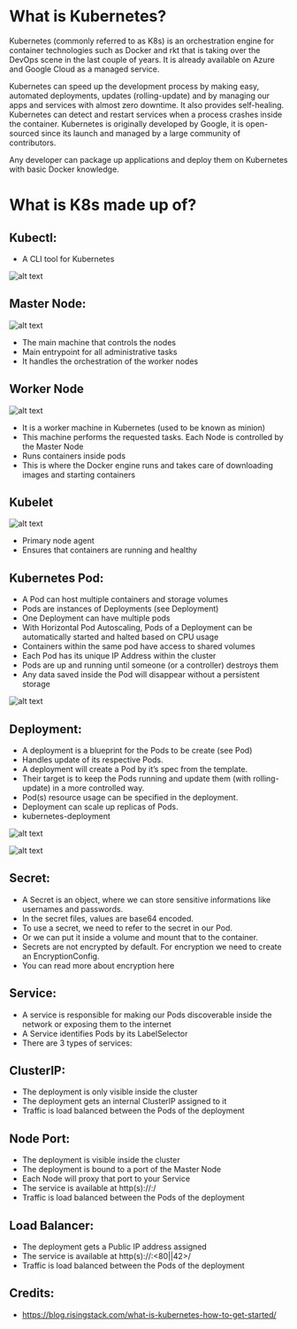 # What is Kubernetes?

Kubernetes (commonly referred to as K8s) is an orchestration engine for container technologies such as Docker and rkt that is taking over the DevOps scene in the last couple of years. It is already available on Azure and Google Cloud as a managed service.

Kubernetes can speed up the development process by making easy, automated deployments, updates (rolling-update) and by managing our apps and services with almost zero downtime. It also provides self-healing. Kubernetes can detect and restart services when a process crashes inside the container. Kubernetes is originally developed by Google, it is open-sourced since its launch and managed by a large community of contributors.

Any developer can package up applications and deploy them on Kubernetes with basic Docker knowledge.

# What is K8s made up of?

## Kubectl:

- A CLI tool for Kubernetes

![alt text](https://raw.githubusercontent.com/ajeetraina/kubernetes101/master/architecture/kubernetes-kubectl.png)



## Master Node:

![alt text](https://raw.githubusercontent.com/ajeetraina/kubernetes101/master/architecture/kubernetes-kubelet.png)

- The main machine that controls the nodes
- Main entrypoint for all administrative tasks
- It handles the orchestration of the worker nodes

## Worker Node

![alt text](https://raw.githubusercontent.com/ajeetraina/kubernetes101/master/architecture/kubernetes-worker-node.png)

- It is a worker machine in Kubernetes (used to be known as minion)
- This machine performs the requested tasks. Each Node is controlled by the Master Node
- Runs containers inside pods
- This is where the Docker engine runs and takes care of downloading images and starting containers

## Kubelet

![alt text](https://raw.githubusercontent.com/ajeetraina/kubernetes101/master/architecture/kubernetes-kubelet.png)

- Primary node agent
- Ensures that containers are running and healthy

## Kubernetes Pod:

- A Pod can host multiple containers and storage volumes
- Pods are instances of Deployments (see Deployment)
- One Deployment can have multiple pods
- With Horizontal Pod Autoscaling, Pods of a Deployment can be automatically started and halted based on CPU usage
- Containers within the same pod have access to shared volumes
- Each Pod has its unique IP Address within the cluster
- Pods are up and running until someone (or a controller) destroys them
- Any data saved inside the Pod will disappear without a persistent storage

![alt text](https://raw.githubusercontent.com/ajeetraina/kubernetes101/master/architecture/kubernetes-pod-new.png)


## Deployment:

- A deployment is a blueprint for the Pods to be create (see Pod)
- Handles update of its respective Pods.
- A deployment will create a Pod by it’s spec from the template.
- Their target is to keep the Pods running and update them (with rolling-update) in a more controlled way.
- Pod(s) resource usage can be specified in the deployment.
- Deployment can scale up replicas of Pods.
- kubernetes-deployment

![alt text](https://raw.githubusercontent.com/ajeetraina/kubernetes101/master/architecture/kubernetes-deployment%20(1).png)

![alt text](https://raw.githubusercontent.com/ajeetraina/kubernetes101/master/architecture/kubernetes-deployment%20(1).png)

## Secret:

- A Secret is an object, where we can store sensitive informations like usernames and passwords.
- In the secret files, values are base64 encoded.
- To use a secret, we need to refer to the secret in our Pod.
- Or we can put it inside a volume and mount that to the container.
- Secrets are not encrypted by default. For encryption we need to create an EncryptionConfig.
- You can read more about encryption here

## Service:

- A service is responsible for making our Pods discoverable inside the network or exposing them to the internet
- A Service identifies Pods by its LabelSelector
- There are 3 types of services:

## ClusterIP:
- The deployment is only visible inside the cluster
- The deployment gets an internal ClusterIP assigned to it
- Traffic is load balanced between the Pods of the deployment

## Node Port:
- The deployment is visible inside the cluster
- The deployment is bound to a port of the Master Node
- Each Node will proxy that port to your Service
- The service is available at http(s)://:/
- Traffic is load balanced between the Pods of the deployment

## Load Balancer:
- The deployment gets a Public IP address assigned
- The service is available at http(s)://:<80||42>/
- Traffic is load balanced between the Pods of the deployment

## Credits:
- https://blog.risingstack.com/what-is-kubernetes-how-to-get-started/
